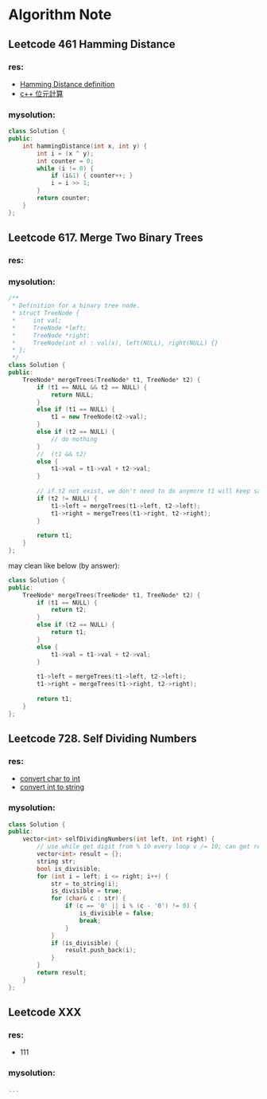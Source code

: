 # Algorithm Note

## Leetcode 461 Hamming Distance    
### res:
- [Hamming Distance definition](http://www.csie.ntnu.edu.tw/~u91029/Correction.html)
- [c++ 位元計算](https://openhome.cc/Gossip/CppGossip/LogicalBitwise.html)
### mysolution:
```C++
class Solution {
public:
    int hammingDistance(int x, int y) {
        int i = (x ^ y);
        int counter = 0;
        while (i != 0) {
            if (i&1) { counter++; }
            i = i >> 1;
        }
        return counter;
    }
};
```

## Leetcode 617. Merge Two Binary Trees
### res:
### mysolution:
```C++
/**
 * Definition for a binary tree node.
 * struct TreeNode {
 *     int val;
 *     TreeNode *left;
 *     TreeNode *right;
 *     TreeNode(int x) : val(x), left(NULL), right(NULL) {}
 * };
 */
class Solution {
public:
    TreeNode* mergeTrees(TreeNode* t1, TreeNode* t2) {
        if (t1 == NULL && t2 == NULL) {
            return NULL;
        }
        else if (t1 == NULL) {
            t1 = new TreeNode(t2->val);
        }
        else if (t2 == NULL) {
            // do nothing
        }
        //  (t1 && t2)
        else {
            t1->val = t1->val + t2->val;
        }
        
        // if t2 not exist, we don't need to do anymore t1 will keep same
        if (t2 != NULL) {
            t1->left = mergeTrees(t1->left, t2->left);
            t1->right = mergeTrees(t1->right, t2->right);
        }
        
        return t1;
    }
};  
```
may clean like below (by answer):
```C++
class Solution {
public:
    TreeNode* mergeTrees(TreeNode* t1, TreeNode* t2) {
        if (t1 == NULL) {
            return t2;
        }
        else if (t2 == NULL) {
            return t1;
        }
        else {
            t1->val = t1->val + t2->val;
        }
        
        t1->left = mergeTrees(t1->left, t2->left);
        t1->right = mergeTrees(t1->right, t2->right);
        
        return t1;
    }
};  
```

## Leetcode 728. Self Dividing Numbers

### res:
- [convert char to int](https://stackoverflow.com/questions/5029840/convert-char-to-int-in-c-and-c) 
- [convert int to string](https://stackoverflow.com/questions/5590381/easiest-way-to-convert-int-to-string-in-c)
### mysolution:
```C++
class Solution {
public:
    vector<int> selfDividingNumbers(int left, int right) {
        // use while get digit from % 10 every loop v /= 10; can get result more quickly
        vector<int> result = {};
        string str;
        bool is_divisible;
        for (int i = left; i <= right; i++) {
            str = to_string(i);
            is_divisible = true;
            for (char& c : str) {
                if (c == '0' || i % (c - '0') != 0) {
                    is_divisible = false;
                    break;
                }
            }
            if (is_divisible) {
                result.push_back(i);
            }
        }
        return result;
    }
};
```
## Leetcode XXX
### res:
- 111
### mysolution:
```C++
...
```
